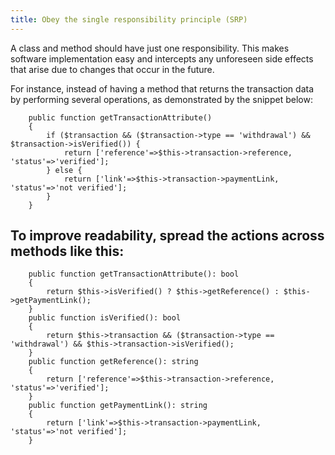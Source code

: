 ```yaml
---
title: Obey the single responsibility principle (SRP)
---
```

A class and method should have just one responsibility. This makes software implementation easy and intercepts any unforeseen side effects that arise due to changes that occur in the future.

For instance, instead of having a method that returns the transaction data by performing several operations, as demonstrated by the snippet below:

        public function getTransactionAttribute()
        {
            if ($transaction && ($transaction->type == 'withdrawal') && $transaction->isVerified()) {
                return ['reference'=>$this->transaction->reference, 'status'=>'verified'];
            } else {
                return ['link'=>$this->transaction->paymentLink, 'status'=>'not verified'];
            }
        }

## To improve readability, spread the actions across methods like this:

        public function getTransactionAttribute(): bool
        {
            return $this->isVerified() ? $this->getReference() : $this->getPaymentLink();
        }
        public function isVerified(): bool
        {
            return $this->transaction && ($transaction->type == 'withdrawal') && $this->transaction->isVerified();
        }
        public function getReference(): string
        {
            return ['reference'=>$this->transaction->reference, 'status'=>'verified'];
        }
        public function getPaymentLink(): string
        {
            return ['link'=>$this->transaction->paymentLink, 'status'=>'not verified'];
        }

